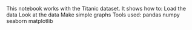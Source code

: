 
This notebook works with the Titanic dataset.
It shows how to:
Load the data
Look at the data
Make simple graphs
Tools used:
pandas
numpy
seaborn
matplotlib
